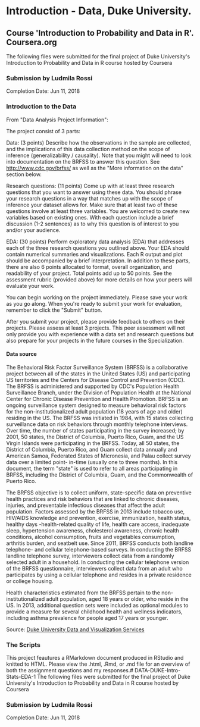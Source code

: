 # Introduction - Data, Duke University. 
## Course 'Introduction to Probability and Data in R'. Coursera.org
The following files were submitted for the final project of Duke University's Introduction to Probability and Data in R course hosted by Coursera

### Submission by Ludmila Rossi
Completion Date: Jun 11, 2018

### Introduction to the Data
From "Data Analysis Project Information":

The project consist of 3 parts:

Data: (3 points) Describe how the observations in the sample are collected, and the implications of this data collection method on the scope of inference (generalizability / causality). Note that you might will need to look into documentation on the BRFSS to answer this question. See http://www.cdc.gov/brfss/ as well as the "More information on the data" section below.

Research questions: (11 points) Come up with at least three research questions that you want to answer using these data. You should phrase your research questions in a way that matches up with the scope of inference your dataset allows for. Make sure that at least two of these questions involve at least three variables. You are welcomed to create new variables based on existing ones. With each question include a brief discussion (1-2 sentences) as to why this question is of interest to you and/or your audience.

EDA: (30 points) Perform exploratory data analysis (EDA) that addresses each of the three research questions you outlined above. Your EDA should contain numerical summaries and visualizations. Each R output and plot should be accompanied by a brief interpretation.
In addition to these parts, there are also 6 points allocated to format, overall organization, and readability of your project. Total points add up to 50 points. See the assessment rubric (provided above) for more details on how your peers will evaluate your work.

You can begin working on the project immediately. Please save your work as you go along. When you're ready to submit your work for evaluation, remember to click the "Submit" button.

After you submit your project, please provide feedback to others on their projects. Please assess at least 3 projects. This peer assessment will not only provide you with experience with a data set and research questions but also prepare for your projects in the future courses in the Specialization.

#### Data source

The Behavioral Risk Factor Surveillance System (BRFSS) is a collaborative project between all of the states in the United States (US) and participating US territories and the Centers for Disease Control and Prevention (CDC). The BRFSS is administered and supported by CDC's Population Health Surveillance Branch, under the Division of Population Health at the National Center for Chronic Disease Prevention and Health Promotion. BRFSS is an ongoing surveillance system designed to measure behavioral risk factors for the non-institutionalized adult population (18 years of age and older) residing in the US. The BRFSS was initiated in 1984, with 15 states collecting surveillance data on risk behaviors through monthly telephone interviews. Over time, the number of states participating in the survey increased; by 2001, 50 states, the District of Columbia, Puerto Rico, Guam, and the US Virgin Islands were participating in the BRFSS. Today, all 50 states, the District of Columbia, Puerto Rico, and Guam collect data annually and American Samoa, Federated States of Micronesia, and Palau collect survey data over a limited point- in-time (usually one to three months). In this document, the term "state" is used to refer to all areas participating in BRFSS, including the District of Columbia, Guam, and the Commonwealth of Puerto Rico.

The BRFSS objective is to collect uniform, state-specific data on preventive health practices and risk behaviors that are linked to chronic diseases, injuries, and preventable infectious diseases that affect the adult population. Factors assessed by the BRFSS in 2013 include tobacco use, HIV/AIDS knowledge and prevention, exercise, immunization, health status, healthy days -health-related quality of life, health care access, inadequate sleep, hypertension awareness, cholesterol awareness, chronic health conditions, alcohol consumption, fruits and vegetables consumption, arthritis burden, and seatbelt use. Since 2011, BRFSS conducts both landline telephone- and cellular telephone-based surveys. In conducting the BRFSS landline telephone survey, interviewers collect data from a randomly selected adult in a household. In conducting the cellular telephone version of the BRFSS questionnaire, interviewers collect data from an adult who participates by using a cellular telephone and resides in a private residence or college housing.

Health characteristics estimated from the BRFSS pertain to the non-institutionalized adult population, aged 18 years or older, who reside in the US. In 2013, additional question sets were included as optional modules to provide a measure for several childhood health and wellness indicators, including asthma prevalence for people aged 17 years or younger.

Source: [Duke University Data and Visualization Services](http://guides.library.duke.edu/c.php?g=289704&p=1930838)

### The Scripts
This project feautures a RMarkdown document produced in RStudio and knitted to HTML. Please view the .html, .Rmd, or .md file for an overview of both the assignment questions and my responses.# DATA-DUKE-Intro-Stats-EDA-1
The following files were submitted for the final project of Duke University's Introduction to Probability and Data in R course hosted by Coursera

### Submission by Ludmila Rossi
Completion Date: Jun 11, 2018
